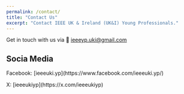 ```yaml
---
permalink: /contact/
title: "Contact Us"
excerpt: "Contact IEEE UK & Ireland (UK&I) Young Professionals."
---
```

Get in touch with us via :email: [ieeeyp.uki@gmail.com](mailto:ieeeyp.uki@gmail.com)

## Socia Media
<p>Facebook: [ieeeuki.yp](https://www.facebook.com/ieeeuki.yp/)</p>
<p>X: [ieeeukiyp](https://x.com/ieeeukiyp)</p>
